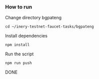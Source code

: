 ### How to run

Change directory bgpateng

```shell
cd ~/inery-testnet-faucet-tasks/bgpateng
```

Install dependencies

```shell
npm install
```

Run the script

```
npm run push
```
DONE
